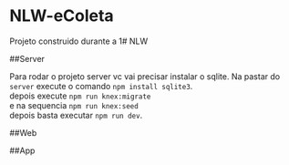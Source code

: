 # NLW-eColeta
Projeto construido durante a 1# NLW 

##Server

Para rodar o projeto server vc vai precisar instalar o sqlite. 
Na pastar do `server` execute o comando `npm install sqlite3`.  
depois execute `npm run knex:migrate`  
e na sequencia `npm run knex:seed`  
depois basta executar `npm run dev`. 


##Web


##App
